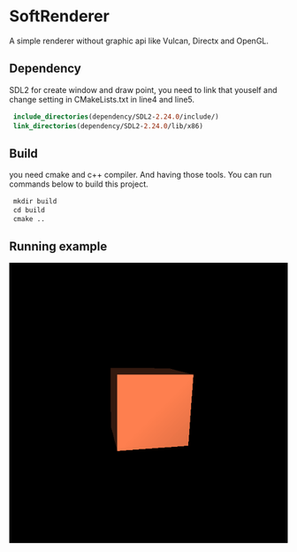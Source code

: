 # SoftRenderer
 A simple renderer without graphic api like Vulcan, Directx and OpenGL. 
## Dependency
SDL2 for create window and draw point, you need to link that youself and change setting in CMakeLists.txt in line4 and line5.
``` cmake
 include_directories(dependency/SDL2-2.24.0/include/)
 link_directories(dependency/SDL2-2.24.0/lib/x86)
```

## Build
you need cmake and c++ compiler. And having those tools. You can run commands below to build this project.

```
 mkdir build
 cd build
 cmake ..
```

## Running example
<div>
<img src="asset/mylight.gif">
</div>
